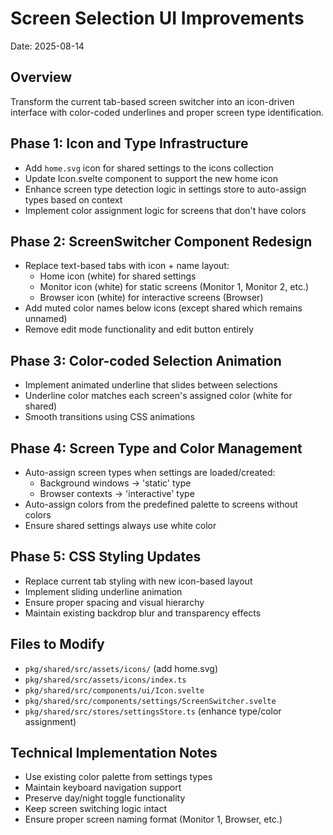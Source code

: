 # Screen Selection UI Improvements

Date: 2025-08-14

## Overview
Transform the current tab-based screen switcher into an icon-driven interface with color-coded underlines and proper screen type identification.

## Phase 1: Icon and Type Infrastructure
- Add `home.svg` icon for shared settings to the icons collection
- Update Icon.svelte component to support the new home icon
- Enhance screen type detection logic in settings store to auto-assign types based on context
- Implement color assignment logic for screens that don't have colors

## Phase 2: ScreenSwitcher Component Redesign
- Replace text-based tabs with icon + name layout:
  - Home icon (white) for shared settings
  - Monitor icon (white) for static screens (Monitor 1, Monitor 2, etc.)
  - Browser icon (white) for interactive screens (Browser)
- Add muted color names below icons (except shared which remains unnamed)
- Remove edit mode functionality and edit button entirely

## Phase 3: Color-coded Selection Animation
- Implement animated underline that slides between selections
- Underline color matches each screen's assigned color (white for shared)
- Smooth transitions using CSS animations

## Phase 4: Screen Type and Color Management
- Auto-assign screen types when settings are loaded/created:
  - Background windows → 'static' type
  - Browser contexts → 'interactive' type
- Auto-assign colors from the predefined palette to screens without colors
- Ensure shared settings always use white color

## Phase 5: CSS Styling Updates
- Replace current tab styling with new icon-based layout
- Implement sliding underline animation
- Ensure proper spacing and visual hierarchy
- Maintain existing backdrop blur and transparency effects

## Files to Modify
- `pkg/shared/src/assets/icons/` (add home.svg)
- `pkg/shared/src/assets/icons/index.ts`
- `pkg/shared/src/components/ui/Icon.svelte`
- `pkg/shared/src/components/settings/ScreenSwitcher.svelte`
- `pkg/shared/src/stores/settingsStore.ts` (enhance type/color assignment)

## Technical Implementation Notes
- Use existing color palette from settings types
- Maintain keyboard navigation support
- Preserve day/night toggle functionality
- Keep screen switching logic intact
- Ensure proper screen naming format (Monitor 1, Browser, etc.)